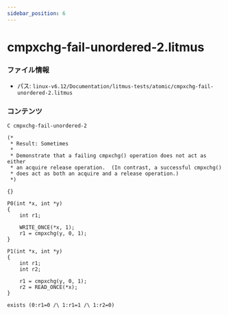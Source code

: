 ```yaml
---
sidebar_position: 6
---
```

# cmpxchg-fail-unordered-2.litmus

### ファイル情報

- パス: `linux-v6.12/Documentation/litmus-tests/atomic/cmpxchg-fail-unordered-2.litmus`

### コンテンツ

```litmus
C cmpxchg-fail-unordered-2

(*
 * Result: Sometimes
 *
 * Demonstrate that a failing cmpxchg() operation does not act as either
 * an acquire release operation.  (In contrast, a successful cmpxchg()
 * does act as both an acquire and a release operation.)
 *)

{}

P0(int *x, int *y)
{
	int r1;

	WRITE_ONCE(*x, 1);
	r1 = cmpxchg(y, 0, 1);
}

P1(int *x, int *y)
{
	int r1;
	int r2;

	r1 = cmpxchg(y, 0, 1);
	r2 = READ_ONCE(*x);
}

exists (0:r1=0 /\ 1:r1=1 /\ 1:r2=0)

```

